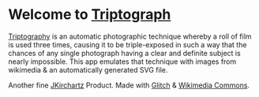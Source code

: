 Welcome to [Triptograph](https://triptograph.glitch.me/)
=================

[Triptography](https://en.wikipedia.org/wiki/Surrealist_techniques#Triptography) is an automatic photographic technique whereby a roll of film is used three times, causing it to be triple-exposed in such a way that the chances of any single photograph having a clear and definite subject is nearly impossible. This app emulates that technique with images from wikimedia & an automatically generated SVG file.

Another fine [JKirchartz](https://jkirchartz.com) Product. Made with [Glitch](https://glitch.com) & [Wikimedia Commons](https://commons.wikimedia.org).
